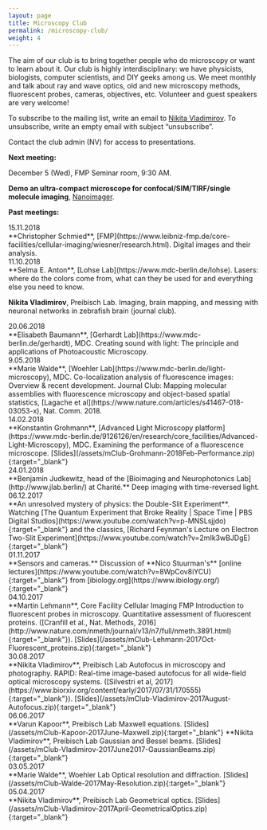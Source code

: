 ```yaml
---
layout: page
title: Microscopy Club
permalink: /microscopy-club/
weight: 4
---
```


<div class="micro-club-description">
	<p>The aim of our club is to bring together people who do microscopy or want to learn about it. Our club is highly interdisciplinary: we have physicists, biologists, computer scientists, and DIY geeks among us. We meet monthly and talk about ray and wave optics, old and new microscopy methods, fluorescent probes, cameras, objectives, etc. Volunteer and guest speakers are very welcome! </p>
	<p>To subscribe to the mailing list, write an email to <a href="mailto:nikita.vladimirov@mdc-berlin.de" target="_blank">Nikita Vladimirov</a>. To unsubscribe, write an empty email with subject “unsubscribe”. </p>
	<p> Contact the club admin (NV) for access to presentations. </p>
</div>

<div class="row">
<p><b>Next meeting:</b></p>
<div class="col-md-2"> December 5 (Wed), FMP Seminar room, 9:30 AM. </div>
<div class="col-md-10" markdown="1">
	
**Demo an ultra-compact microscope for confocal/SIM/TIRF/single molecule imaging**, [Nanoimager](https://oni.bio/). 
</div>
</div>

<div class="row">
<p></p>
<p><b>Past meetings:</b></p>
	
<div class="col-md-2"> 15.11.2018 </div>
<div class="col-md-10" markdown="1">
**Christopher Schmied**, [FMP](https://www.leibniz-fmp.de/core-facilities/cellular-imaging/wiesner/research.html). Digital images and their analysis.
</div>
</div>

<div class="col-md-2"> 11.10.2018 </div>
<div class="col-md-10" markdown="1">
**Selma E. Anton**, [Lohse Lab](https://www.mdc-berlin.de/lohse). 	
Lasers: where do the colors come from, what can they be used for and everything else you need to know. 

**Nikita Vladimirov**, Preibisch Lab. 
Imaging, brain mapping, and messing with neuronal networks in zebrafish brain (journal club).
</div>

<div class="col-md-2"> 20.06.2018 </div>
<div class="col-md-10" markdown="1">
**Elisabeth Baumann**, [Gerhardt Lab](https://www.mdc-berlin.de/gerhardt), MDC.  
Creating sound with light: The principle and applications of Photoacoustic Microscopy. 
</div>

<div class="col-md-2"> 9.05.2018 </div>
<div class="col-md-10" markdown="1">
**Marie Walde**, [Woehler Lab](https://www.mdc-berlin.de/light-microscopy), MDC. 
Co-localization analysis of fluorescence images: Overview & recent development.  
Journal Club: Mapping molecular assemblies with fluorescence microscopy and object-based spatial statistics, [Lagache et al](https://www.nature.com/articles/s41467-018-03053-x), Nat. Comm. 2018. 
</div>
	
<div class="col-md-2"> 14.02.2018 </div>
<div class="col-md-10" markdown="1">
**Konstantin Grohmann**, [Advanced Light Microscopy platform](https://www.mdc-berlin.de/9126126/en/research/core_facilities/Advanced-Light-Microscopy), MDC.  
Examining the performance of a fluorescence microscope.
[Slides](/assets/mClub-Grohmann-2018Feb-Performance.zip){:target="_blank"}
</div>

<div class="col-md-2"> 24.01.2018 </div>
<div class="col-md-10" markdown="1">
**Benjamin Judkewitz, head of the [Bioimaging and Neurophotonics Lab](http://www.jlab.berlin/) at Charité.**  
Deep imaging with time-reversed light.
</div>

<div class="col-md-2"> 06.12.2017 </div>
<div class="col-md-10" markdown="1">
**An unresolved mystery of physics: the Double-Slit Experiment**. Watching [The Quantum Experiment that Broke Reality | Space Time | PBS Digital Studios](https://www.youtube.com/watch?v=p-MNSLsjjdo){:target="_blank"} and the classics, [Richard Feynman's Lecture on Electron Two-Slit Experiment](https://www.youtube.com/watch?v=2mIk3wBJDgE){:target="_blank"}
</div>

<div class="col-md-2"> 01.11.2017 </div>
<div class="col-md-10" markdown="1">
**Sensors and cameras.** Discussion of **Nico Stuurman's** [online lectures](https://www.youtube.com/watch?v=8WpCov8iYCU){:target="_blank"} from [ibiology.org](https://www.ibiology.org/){:target="_blank"}
</div>

<div class="col-md-2"> 04.10.2017 </div>
<div class="col-md-10" markdown="1">
**Martin Lehmann**, Core Facility Cellular Imaging FMP  
Introduction to fluorescent probes in microscopy. Quantitative assessment of fluorescent proteins. ([Cranfill et al., Nat. Methods, 2016](http://www.nature.com/nmeth/journal/v13/n7/full/nmeth.3891.html){:target="_blank"}).
[Slides](/assets/mClub-Lehmann-2017Oct-Fluorescent_proteins.zip){:target="_blank"}
</div>

<div class="col-md-2">
30.08.2017
</div>
<div class="col-md-10" markdown="1">
**Nikita Vladimirov**, Preibisch Lab  
Autofocus in microscopy and photography. RAPID: Real-time image-based autofocus for all wide-field optical microscopy systems. ([Silvestri et al, 2017](https://www.biorxiv.org/content/early/2017/07/31/170555){:target="_blank"}).
[Slides](/assets/mClub-Vladimirov-2017August-Autofocus.zip){:target="_blank"}
</div>

<div class="col-md-2">
06.06.2017
</div>
<div class="col-md-10" markdown="1">
**Varun Kapoor**, Preibisch Lab  
Maxwell equations. [Slides](/assets/mClub-Kapoor-2017June-Maxwell.zip){:target="_blank"}  
**Nikita Vladimirov**, Preibisch Lab  
Gaussian and Bessel beams. [Slides](/assets/mClub-Vladimirov-2017June2017-GaussianBeams.zip){:target="_blank"}
</div>

<div class="col-md-2">
03.05.2017
</div>
<div class="col-md-10" markdown="1">
**Marie Walde**, Woehler Lab  
Optical resolution and diffraction. [Slides](/assets/mClub-Walde-2017May-Resolution.zip){:target="_blank"}
</div>

<div class="col-md-2">
05.04.2017
</div>
<div class="col-md-10" markdown="1">
**Nikita Vladimirov**, Preibisch Lab  
Geometrical optics. [Slides](/assets/mClub-Vladimirov-2017April-GeometricalOptics.zip){:target="_blank"}
</div>

</div>




